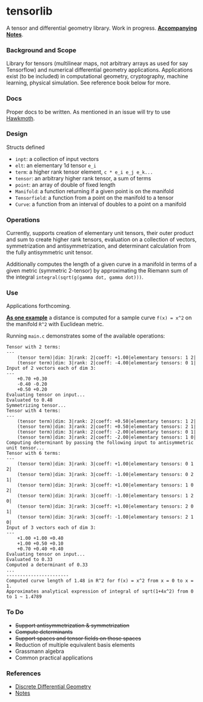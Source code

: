 # tensorlib
A tensor and differential geometry library. Work in progress.
[**Accompanying Notes**](https://www.redwrasse.io/notes/tensoralgorithms).

### Background and Scope

Library for tensors (multilinear maps, not arbitrary arrays as used for say Tensorflow) and numerical differential geometry applications.
Applications exist (to be included) in computational geometry, cryptography, machine learning, physical simulation. See reference book below for more.

### Docs

Proper docs to be written. As mentioned in an issue will try to use [Hawkmoth](https://hawkmoth.readthedocs.io/en/latest/).

### Design

Structs defined

* `inpt`: a collection of input vectors 
* `elt`: an elementary 1d tensor `e_i`
* `term`: a higher rank tensor element, `c * e_i e_j e_k...`
* `tensor`: an arbitrary higher rank tensor, a sum of terms
* `point`: an array of double of fixed length
* `Manifold`: a function returning if a given point is on the manifold
* `Tensorfield`: a function from a point on the manifold to a tensor
* `Curve`: a function from an interval of doubles to a point on a manifold

### Operations

Currently, supports creation of elementary unit tensors, their outer product and sum to create higher rank tensors, evaluation on a collection of vectors, symmetrization and antisymmetrization, 
and determinant calculation from the fully antisymmetric unit tensor.

Additionally computes the length of a given curve in a manifold
in terms of a given metric (symmetric 2-tensor) by approximating the Riemann sum of the integral `integral(sqrt(g(gamma dot, gamma dot)))`.



### Use

Applications forthcoming.

[**As one example**](src/exampleCurve.c) a distance is computed for a sample curve `f(x) = x^2` on the manifold `R^2` with Euclidean metric. 

Running `main.c` demonstrates some of the available operations:

```
Tensor with 2 terms:
---
	(tensor term)|dim: 3|rank: 2|coeff: +1.00|elementary tensors: 1 2|
	(tensor term)|dim: 3|rank: 2|coeff: -4.00|elementary tensors: 0 1|
Input of 2 vectors each of dim 3:
---
	+0.70 +0.30 
	-0.40 -0.20 
	+0.50 +0.20 
Evaluating tensor on input...
Evaluated to 0.48
Symmetrizing tensor...
Tensor with 4 terms:
---
	(tensor term)|dim: 3|rank: 2|coeff: +0.50|elementary tensors: 1 2|
	(tensor term)|dim: 3|rank: 2|coeff: +0.50|elementary tensors: 2 1|
	(tensor term)|dim: 3|rank: 2|coeff: -2.00|elementary tensors: 0 1|
	(tensor term)|dim: 3|rank: 2|coeff: -2.00|elementary tensors: 1 0|
Computing determinant by passing the following input to antisymmetric unit tensor...
Tensor with 6 terms:
---
	(tensor term)|dim: 3|rank: 3|coeff: +1.00|elementary tensors: 0 1 2|
	(tensor term)|dim: 3|rank: 3|coeff: -1.00|elementary tensors: 0 2 1|
	(tensor term)|dim: 3|rank: 3|coeff: +1.00|elementary tensors: 1 0 2|
	(tensor term)|dim: 3|rank: 3|coeff: -1.00|elementary tensors: 1 2 0|
	(tensor term)|dim: 3|rank: 3|coeff: +1.00|elementary tensors: 2 0 1|
	(tensor term)|dim: 3|rank: 3|coeff: -1.00|elementary tensors: 2 1 0|
Input of 3 vectors each of dim 3:
---
	+1.00 +1.00 +0.40 
	+1.00 +0.50 +0.10 
	+0.70 +0.40 +0.40 
Evaluating tensor on input...
Evaluated to 0.33
Computed a determinant of 0.33
...
-----------------------
Computed curve length of 1.48 in R^2 for f(x) = x^2 from x = 0 to x = 1. 
Approximates analytical expression of integral of sqrt(1+4x^2) from 0 to 1 ~ 1.4789
```

### To Do

* <s>Support antisymmetrization & symmetrization</s>
* <s>Compute determinants</s>
* <s>Support spaces and tensor fields on those spaces</s>
* Reduction of multiple equivalent basis elements
* Grassmann algebra
* Common practical applications

### References

* [Discrete Differential Geometry](https://www.cs.cmu.edu/~kmcrane/Projects/DGPDEC/paper.pdf)
* [Notes](https://www.redwrasse.io/notes/tensoralgorithms)
